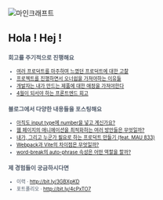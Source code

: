 
<div align="left">
  
![마인크래프트](https://github.com/user-attachments/assets/fb05570c-cfe5-4fd7-9d86-56ff2cec345f)

</div>

## Hola ! Hej !

<span style="color:#4E5968; font-size:10px;">

### 회고를 주기적으로 진행해요
- [여러 프로덕트를 마주하며 느꼈던 프로덕트에 대한 고찰](https://klmhyeonwooo.tistory.com/172)<br>
- [프로젝트를 진행하면서 오너쉽을 가져야하는 이유들](https://klmhyeonwooo.tistory.com/149)<br>
- [개발자는 내가 만드는 제품에 대한 애정을 가져야한다](https://klmhyeonwooo.tistory.com/122)<br>
- [4월이 되서야 하는 프론트엔드 회고](https://klmhyeonwooo.tistory.com/167)<br>

### 블로그에서 다양한 내용들을 포스팅해요
- [아직도 input type에 number을 넣고 계신가요?](https://klmhyeonwooo.tistory.com/179)<br>
- [웹 페이지의 애니메이션을 최적화하는 여러 방안들은 무엇일까?](https://klmhyeonwooo.tistory.com/178)<br>
- [내가, 그리고 누군가 필요로 하는 프로덕트 만들기 (feat. MAU 833)](https://klmhyeonwooo.tistory.com/177)<br>
- [Webpack과 Vite의 차이점은 무엇일까?](https://klmhyeonwooo.tistory.com/176)<br>
- [word-break의 auto-phrase 속성은 어떤 역할을 할까?](https://klmhyeonwooo.tistory.com/175)<br>

### 제 경험들이 궁금하시다면
- 이력 · http://bit.ly/3GBXpKD <br/>
- 포트폴리오 · http://bit.ly/4cPxTO7
